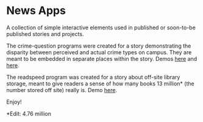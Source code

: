 # News Apps

A collection of simple interactive elements used in published or soon-to-be published stories and projects. 

The crime-question programs were created for a story demonstrating the disparity between perceived and actual crime types on campus. They are meant to be embedded in separate places within the story. Demos [here](http://www.columbia.edu/~jeh2212/testing/spec/crime-question-1.html) and [here](http://www.columbia.edu/~jeh2212/testing/spec/crime-question-2.html).

The readspeed program was created for a story about off-site library storage, meant to give readers a sense of how many books 13 million* (the number stored off site) really is. Demo [here](http://www.columbia.edu/~jeh2212/testing/spec/readspeedtest.html). 

Enjoy!

*Edit: 4.76 million
